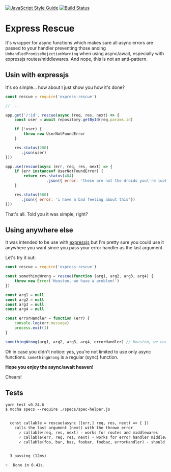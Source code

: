 [![JavaScript Style Guide](https://img.shields.io/badge/code_style-standard-brightgreen.svg)](https://standardjs.com)
[![Build Status](https://travis-ci.org/rwillians/express-rescue.svg?branch=master)](https://travis-ci.org/rwillians/express-rescue)

# Express Rescue

It's wrapper for async functions which makes sure all async errors are passed to your handler preventing those anoing `UnhandledPromiseRejectionWarning` when using async/await, especially with expressjs routes/middlewares. And nope, this is not an anti-pattern.


## Usin with expressjs

It's so simple... how about I just show you how it's done?

```js
const rescue = require('express-rescue')

// ...

app.get('/:id', rescue(async (req, res, next) => {
    const user = await repository.getById(req.params.id)

    if (!user) {
        throw new UserNotFoundError
    }

    res.status(200)
       .json(user)
}))

app.use(rescue(async (err, req, res, next) => {
    if (err instanceof UserNotFoundError) {
        return res.status(404)
                  .json({ error: 'these are not the droids you\'re looking for'})
    }

    res.status(500)
       .json({ error: 'i have a bad feeling about this'})
}))

```


That's all. Told you it was simple, right?


## Using anywhere else

It was intended to be use with [expressjs](http://expressjs.com/) but I'm pretty sure you could use it anywhere you want since you pass your error handler as the last argument.

Let's try it out:

```js
const rescue = require('express-rescue')

const somethingWrong = rescue(function (arg1, arg2, arg3, arg4) {
    throw new Error('Houston, we have a problem!')
})

const arg1 = null
const arg2 = null
const arg3 = null
const arg4 = null

const errorHandler = function (err) {
    console.log(err.message)
    process.exit(1)
}

somethingWrong(arg1, arg2, arg3, arg4, errorHandler) // Houston, we have a problem!
```

Oh in case you didn't notice: yes, you're not limited to use only async functions. `somethingWrong` is a regular (sync) function.


**Hope you enjoy the async/await heaven!**

Chears!


## Tests

```txt
yarn test v0.24.6
$ mocha specs --require ./specs/spec-helper.js


  const callable = rescue(async ([err,] req, res, next) => { })
    calls the last argument (next) with the thrown error
      ✓ callable(req, res, next) - works for routes and middlewares
      ✓ callable(err, req, res, next) - works for error handler middlewares
      ✓ callable(foo, bar, baz, foobar, foobaz, errorHandler) - should work for basically anything, since you place an error handler as the last argument


  3 passing (12ms)

✨  Done in 0.41s.
```
